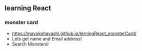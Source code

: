  ## learning React
 ### monster card
 -  https://mayukohayashi.github.io/lerningReact_monsterCard/
 -  Lets get name and Email address!
 -  Search Monsters!